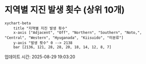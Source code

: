 # 지역별 지진 발생 횟수 (상위 10개)

```mermaid
xychart-beta
    title "지역별 지진 발생 횟수"
    x-axis ["Adjacent", "Off", "Northern", "Southern", "Noto,", "Central", "Western", "Hyuganada", "Kiisuido", "미분류"]
    y-axis "발생 횟수" 0 --> 2138
    bar [2136, 121, 28, 28, 20, 18, 14, 12, 8, 7]
```

업데이트 시간: 2025-08-29 19:03:20
